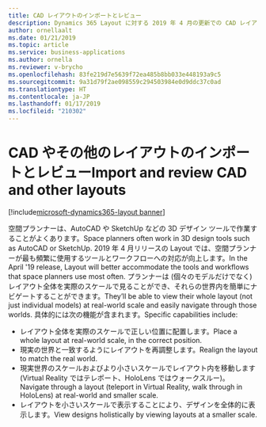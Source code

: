 ```yaml
---
title: CAD レイアウトのインポートとレビュー
description: Dynamics 365 Layout に対する 2019 年 4 月の更新での CAD レイアウトのインポートとレビュー機能では、ユーザーは個々のモデルだけでなく、レイアウト全体をインポートすることができます。
author: ornellaalt
ms.date: 01/21/2019
ms.topic: article
ms.service: business-applications
ms.author: ornella
ms.reviewer: v-brycho
ms.openlocfilehash: 83fe219d7e5639f72ea485b8bb033e448193a9c5
ms.sourcegitcommit: 9a31d79f2ae098559c294503984e0d9ddc37c0ad
ms.translationtype: HT
ms.contentlocale: ja-JP
ms.lasthandoff: 01/17/2019
ms.locfileid: "210302"
---
```

#  <a name="import-and-review-cad-and-other-layouts"></a><span data-ttu-id="a5308-103">CAD やその他のレイアウトのインポートとレビュー</span><span class="sxs-lookup"><span data-stu-id="a5308-103">Import and review CAD and other layouts</span></span>
[!include[microsoft-dynamics365-layout banner](../../includes/microsoft-dynamics365-layout.md)]


<span data-ttu-id="a5308-104">空間プランナーは、AutoCAD や SketchUp などの 3D デザイン ツールで作業することがよくあります。</span><span class="sxs-lookup"><span data-stu-id="a5308-104">Space planners often work in 3D design tools such as AutoCAD or SketchUp.</span></span> <span data-ttu-id="a5308-105">2019 年 4 月リリースの Layout では、空間プランナーが最も頻繁に使用するツールとワークフローへの対応が向上します。</span><span class="sxs-lookup"><span data-stu-id="a5308-105">In the April '19 release, Layout will better accommodate the tools and workflows that space planners use most often.</span></span> <span data-ttu-id="a5308-106">プランナーは (個々のモデルだけでなく) レイアウト全体を実際のスケールで見ることができ、それらの世界内を簡単にナビゲートすることができます。</span><span class="sxs-lookup"><span data-stu-id="a5308-106">They’ll be able to view their whole layout (not just individual models) at real-world scale and easily navigate through those worlds.</span></span> <span data-ttu-id="a5308-107">具体的には次の機能が含まれます。</span><span class="sxs-lookup"><span data-stu-id="a5308-107">Specific capabilities include:</span></span>

- <span data-ttu-id="a5308-108">レイアウト全体を実際のスケールで正しい位置に配置します。</span><span class="sxs-lookup"><span data-stu-id="a5308-108">Place a whole layout at real-world scale, in the correct position.</span></span>
- <span data-ttu-id="a5308-109">現実の世界と一致するようにレイアウトを再調整します。</span><span class="sxs-lookup"><span data-stu-id="a5308-109">Realign the layout to match the real world.</span></span>
- <span data-ttu-id="a5308-110">現実世界のスケールおよびより小さいスケールでレイアウト内を移動します (Virtual Reality ではテレポート、HoloLens ではウォークスルー)。</span><span class="sxs-lookup"><span data-stu-id="a5308-110">Navigate through a layout (teleport in Virtual Reality, walk through in HoloLens) at real-world and smaller scale.</span></span>
- <span data-ttu-id="a5308-111">レイアウトを小さいスケールで表示することにより、デザインを全体的に表示します。</span><span class="sxs-lookup"><span data-stu-id="a5308-111">View designs holistically by viewing layouts at a smaller scale.</span></span>



